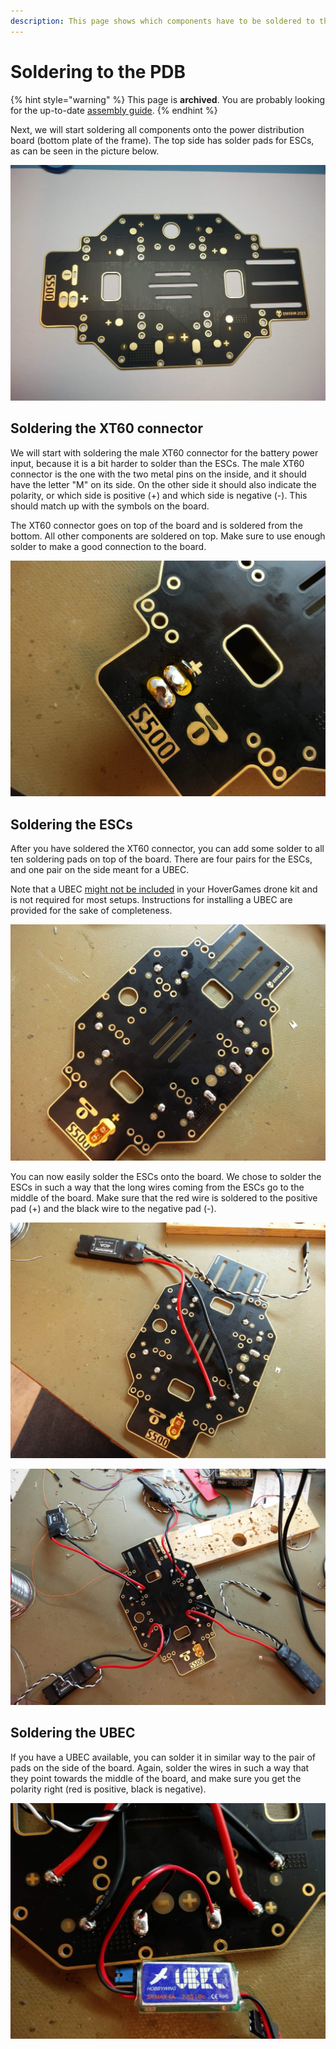```yaml
---
description: This page shows which components have to be soldered to the PDB.
---
```


# Soldering to the PDB

{% hint style="warning" %}
This page is **archived**. You are probably looking for the up-to-date [assembly guide](../../userguide/assembly/).
{% endhint %}

Next, we will start soldering all components onto the power distribution board (bottom plate of the frame). The top side has solder pads for ESCs, as can be seen in the picture below.

![Top side of the power distribution board (PDB) / bottom plate of the frame.](../../.gitbook/assets/PDB.jpg)

## Soldering the XT60 connector

We will start with soldering the male XT60 connector for the battery power input, because it is a bit harder to solder than the ESCs. The male XT60 connector is the one with the two metal pins on the inside, and it should have the letter "M" on its side. On the other side it should also indicate the polarity, or which side is positive (+) and which side is negative (-). This should match up with the symbols on the board.

The XT60 connector goes on top of the board and is soldered from the bottom. All other components are soldered on top. Make sure to use enough solder to make a good connection to the board.

![Soldering the connector from the bottom. More solder would be fine, as long as the pads are not shorted.](../../.gitbook/assets/PDB-XT60.jpg)

## Soldering the ESCs

After you have soldered the XT60 connector, you can add some solder to all ten soldering pads on top of the board. There are four pairs for the ESCs, and one pair on the side meant for a UBEC.&#x20;

Note that a UBEC [might not be included](../../userguide/getting-started/not-included-items.md) in your HoverGames drone kit and is not required for most setups. Instructions for installing a UBEC are provided for the sake of completeness.

![Solder added on the soldering pads on top of the power distribution board.](../../.gitbook/assets/PDB-solder.jpg)

You can now easily solder the ESCs onto the board. We chose to solder the ESCs in such a way that the long wires coming from the ESCs go to the middle of the board. Make sure that the red wire is soldered to the positive pad (+) and the black wire to the negative pad (-).

![Single ESC soldered to the board.](../../.gitbook/assets/PDB-ESC.jpg)

![All four ESCs soldered.](../../.gitbook/assets/PDB-AllESCs.jpg)

## Soldering the UBEC

If you have a UBEC available, you can solder it in similar way to the pair of pads on the side of the board. Again, solder the wires in such a way that they point towards the middle of the board, and make sure you get the polarity right (red is positive, black is negative).

![UBEC soldered to the board.](../../.gitbook/assets/PDB-UBEC.jpg)
